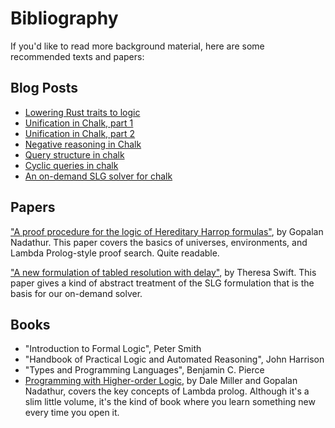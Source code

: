 # Bibliography

If you'd like to read more background material, here are some
recommended texts and papers:

## Blog Posts

* [Lowering Rust traits to logic](https://smallcultfollowing.com/babysteps/blog/2017/01/26/lowering-rust-traits-to-logic/)
* [Unification in Chalk, part 1](https://smallcultfollowing.com/babysteps/blog/2017/03/25/unification-in-chalk-part-1/)
* [Unification in Chalk, part 2](https://smallcultfollowing.com/babysteps/blog/2017/04/23/unification-in-chalk-part-2/)
* [Negative reasoning in Chalk](https://aturon.github.io/blog/2017/04/24/negative-chalk/)
* [Query structure in chalk](https://smallcultfollowing.com/babysteps/blog/2017/05/25/query-structure-in-chalk/)
* [Cyclic queries in chalk](https://smallcultfollowing.com/babysteps/blog/2017/09/12/tabling-handling-cyclic-queries-in-chalk/)
* [An on-demand SLG solver for chalk](https://smallcultfollowing.com/babysteps/blog/2018/01/31/an-on-demand-slg-solver-for-chalk/)

## Papers

<a name="pphhf"></a>

["A proof procedure for the logic of Hereditary Harrop formulas"][pphhf],
by Gopalan Nadathur. This paper covers the basics of universes,
environments, and Lambda Prolog-style proof search. Quite readable.

[pphhf]: https://dl.acm.org/citation.cfm?id=868380

<a name="slg"></a> 

["A new formulation of tabled resolution with delay"][nftrd], by
Theresa Swift. This paper gives a kind of abstract treatment of the
SLG formulation that is the basis for our on-demand solver.

[nftrd]: https://dl.acm.org/citation.cfm?id=651202


## Books
* "Introduction to Formal Logic", Peter Smith
* "Handbook of Practical Logic and Automated Reasoning", John Harrison
* "Types and Programming Languages", Benjamin C. Pierce
* [Programming with Higher-order Logic][phl], by Dale Miller and Gopalan
Nadathur, covers the key concepts of Lambda prolog. Although it's a
slim little volume, it's the kind of book where you learn something
new every time you open it.

[phl]: https://www.amazon.com/Programming-Higher-Order-Logic-Dale-Miller/dp/052187940X

